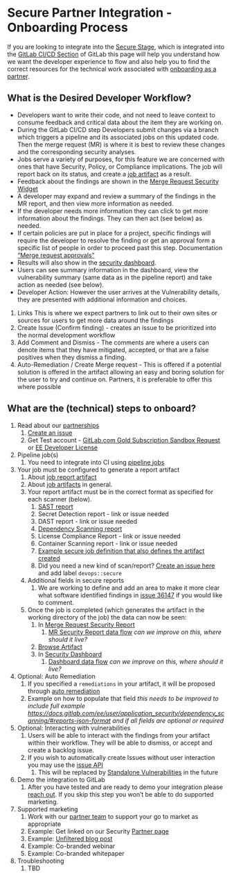 # Secure Partner Integration - Onboarding Process

If you are looking to integrate into the [Secure Stage](https://about.gitlab.com/direction/secure/), which is integrated into the [GitLab CI/CD Section](https://about.gitlab.com/handbook/product/categories/#cicd-section) of GitLab this page will help you understand how we want the developer experience to flow and also help you to find the correct resources for the technical work associated with [onboarding as a partner](https://about.gitlab.com/partners/integrate/).

## What is the Desired Developer Workflow?

- Developers want to write their code, and not need to leave context to consume feedback and critical data about the item they are working on.
- During the GitLab CI/CD step Developers submit changes via a branch which triggers a pipeline and its associated jobs on this updated code. Then the merge request (MR) is where it is best to review these changes and the corresponding security analyses.
- Jobs serve a variety of purposes, for this feature we are concerned with ones that have Security, Policy, or Compliance implications. The job will report back on its status, and create a [job artifact](https://docs.gitlab.com/ee/user/project/pipelines/job_artifacts.html) as a result.
- Feedback about the findings are shown in the [Merge Request Security Widget](https://docs.gitlab.com/ee/user/project/merge_requests/#security-reports-ultimate)
- A developer may expand and review a summary of the findings in the MR report, and then view more information as needed.
- If the developer needs more information they can click to get more information about the findings. They can then act (see below) as needed.
- If certain policies are put in place for a project, specific findings will require the developer to resolve the finding or get an approval form a specific list of people in order to proceed past this step. Documentation [“Merge request approvals”](https://docs.gitlab.com/ee/user/project/merge_requests/merge_request_approvals.html)
- Results will also show in the [security dashboard](https://docs.gitlab.com/ee/user/application_security/security_dashboard/#gitlab-security-dashboard-ultimate).
- Users can see summary information in the dashboard, view the vulnerability summary (same data as in the pipeline report) and take action as needed (see below).
- Developer Action: However the user arrives at the Vulnerability details, they are presented with additional information and choices.

1. Links This is where we expect partners to link out to their own sites or sources for users to get more data around the findings
1. Create Issue (Confirm finding) - creates an issue to be prioritized into the normal development workflow
1. Add Comment and Dismiss - The comments are where a users can denote items that they have mitigated, accepted, or that are a false positives when they dismiss a finding.
1. Auto-Remediation / Create Merge request - This is offered if a potential solution is offered in the artifact allowing an easy and boring solution for the user to try and continue on. Partners, it is preferable to offer this where possible

## What are the (technical) steps to onboard?

1. Read about our [partnerships](https://about.gitlab.com/partners/integrate/)
   1. [Create an issue](https://gitlab.com/gitlab-com/alliances/alliances/issues/new?issuable_template=new_partner)
   1. Get Test account - [GitLab.com Gold Subscription Sandbox Request](https://about.gitlab.com/partners/integrate/#gitlabcom-gold-subscription-sandbox-request) or [EE Developer License](https://about.gitlab.com/partners/integrate/#requesting-ee-dev-license-for-rd)
1. Pipeline job(s)
   1. You need to integrate into CI using [pipeline jobs](https://docs.gitlab.com/ee/development/pipelines.html)
1. Your job must be configured to generate a report artifact
   1. About [job report artifact](https://docs.gitlab.com/ee/ci/yaml/README.html#artifactsreports)
   1. About [job artifacts](https://docs.gitlab.com/ee/user/project/pipelines/job_artifacts.html) in general.
   1. Your report artifact must be in the correct format as specified for each scanner (below).
      1. [SAST report](https://docs.gitlab.com/ee/user/application_security/sast/#reports-json-format)
      1. Secret Detection report - link or issue needed
      1. DAST report - link or issue needed
      1. [Dependency Scanning report](https://docs.gitlab.com/ee/user/application_security/dependency_scanning/#reports-json-format)
      1. License Compliance Report - link or issue needed
      1. Container Scanning report - link or issue needed
      1. [Example secure job definition that also defines the artifact created](https://gitlab.com/gitlab-org/gitlab/blob/master/lib/gitlab/ci/templates/Security/Container-Scanning.gitlab-ci.yml)
      1. Did you need a new kind of scan/report? [Create an issue here](https://gitlab.com/gitlab-org/gitlab/issues/new#) and add label `devops::secure`
   1. Additional fields in secure reports
      1. We are working to define and add an area to make it more clear what software identified findings in [issue 36147](https://gitlab.com/gitlab-org/gitlab/issues/36147) if you would like to comment.
   1. Once the job is completed (which generates the artifact in the working directory of the job) the data can now be seen:
      1. In [Merge Request Security Report](https://docs.gitlab.com/ee/user/project/merge_requests/#security-reports-ultimate)
         1. [MR Security Report data flow](https://gitlab.com/snippets/1910005#merge-request-view) *can we improve on this, where should it live?*
      1. [Browse Artifact](https://docs.gitlab.com/ee/user/project/pipelines/job_artifacts.html#browsing-artifacts)
      1. In [Security Dashboard](https://docs.gitlab.com/ee/user/application_security/security_dashboard/)
         1. [Dashboard data flow](https://gitlab.com/snippets/1910005#project-and-group-dashboards) *can we improve on this, where should it live?*
1. Optional: Auto Remediation
   1. If you specified a `remediations` in your artifact, it will be proposed through [auto remediation](https://docs.gitlab.com/ee/user/application_security/index.html#solutions-for-vulnerabilities-auto-remediation)
   1. Example on how to populate that field *this needs to be improved to include full example <https://docs.gitlab.com/ee/user/application_security/dependency_scanning/#reports-json-format> and if all fields are optional or required*
1. Optional: Interacting with vulnerabilities
   1. Users will be able to interact with the findings from your artifact within their workflow. They will be able to dismiss, or accept and create a backlog issue.
   1. If you wish to automatically create Issues without user interaction you may use the [issue API](https://docs.gitlab.com/ee/api/issues.html)
      1. This will be replaced by [Standalone Vulnerabilities](https://gitlab.com/groups/gitlab-org/-/epics/634) in the future
1. Demo the integration to GitLab
   1. After you have tested and are ready to demo your integration please [reach out](https://about.gitlab.com/partners/integrate/). If you skip this step you won’t be able to do supported marketing.
1. Supported marketing
   1. Work with our [partner team](https://about.gitlab.com/partners/integrate/) to support your go to market as appropriate
   1. Example: Get linked on our Security [Partner page](https://about.gitlab.com/partners/#security)
   1. Example: [Unfiltered blog post](https://about.gitlab.com/handbook/marketing/blog/unfiltered/)
   1. Example: Co-branded webinar
   1. Example: Co-branded whitepaper
1. Troubleshooting
   1. TBD
